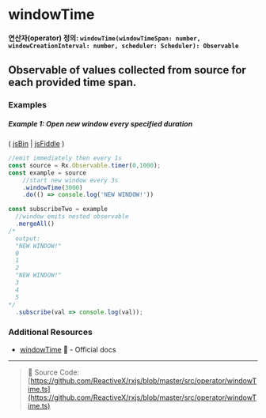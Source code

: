# windowTime
#### 연산자(operator) 정의: `windowTime(windowTimeSpan: number, windowCreationInterval: number, scheduler: Scheduler): Observable`

## Observable of values collected from source for each provided time span.

### Examples

##### Example 1: Open new window every specified duration

( [jsBin](http://jsbin.com/mifayacoqo/1/edit?js,console) | [jsFiddle](https://jsfiddle.net/btroncone/g04b3qeb/) )

```js
//emit immediately then every 1s
const source = Rx.Observable.timer(0,1000);
const example = source
    //start new window every 3s
    .windowTime(3000)
    .do(() => console.log('NEW WINDOW!'))

const subscribeTwo = example 
  //window emits nested observable
  .mergeAll()
/*
  output:
  "NEW WINDOW!"
  0
  1
  2
  "NEW WINDOW!"
  3
  4
  5
*/
  .subscribe(val => console.log(val));
```


### Additional Resources
* [windowTime](http://reactivex.io/rxjs/class/es6/Observable.js~Observable.html#instance-method-windowTime) :newspaper: - Official docs

---
> :file_folder: Source Code:  [https://github.com/ReactiveX/rxjs/blob/master/src/operator/windowTime.ts](https://github.com/ReactiveX/rxjs/blob/master/src/operator/windowTime.ts)
